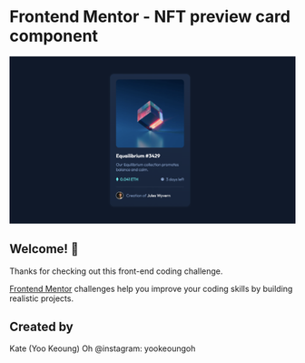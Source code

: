 # Frontend Mentor - NFT preview card component

![Design preview for the NFT preview card component coding challenge](./design/desktop-design.png)

## Welcome! 👋

Thanks for checking out this front-end coding challenge.

[Frontend Mentor](https://www.frontendmentor.io) challenges help you improve your coding skills by building realistic projects.

## Created by

Kate (Yoo Keoung) Oh
@instagram: yookeoungoh
